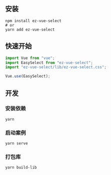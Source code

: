## 安装

```shell
npm install ez-vue-select
# or
yarn add ez-vue-select
```

## 快速开始

```javascript
import Vue from "vue";
import EasySelect from "ez-vue-select";
import "ez-vue-select/lib/ez-vue-select.css";

Vue.use(EasySelect);
```

## 开发

### 安装依赖

```shell
yarn
```

### 启动案例

```
yarn serve
```

### 打包库

```
yarn build-lib
```
